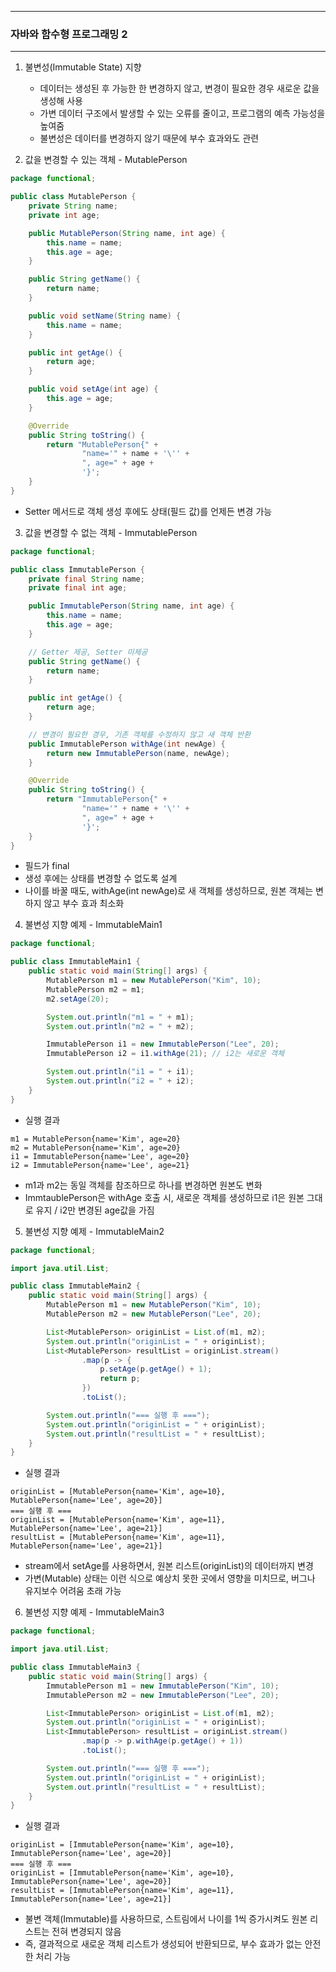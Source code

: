 -----
### 자바와 함수형 프로그래밍 2
-----
1. 불변성(Immutable State) 지향
   - 데이터는 생성된 후 가능한 한 변경하지 않고, 변경이 필요한 경우 새로운 값을 생성해 사용
   - 가변 데이터 구조에서 발생할 수 있는 오류를 줄이고, 프로그램의 예측 가능성을 높여줌
   - 불변성은 데이터를 변경하지 않기 때문에 부수 효과와도 관련

2. 값을 변경할 수 있는 객체 - MutablePerson
```java
package functional;

public class MutablePerson {
    private String name;
    private int age;

    public MutablePerson(String name, int age) {
        this.name = name;
        this.age = age;
    }

    public String getName() {
        return name;
    }

    public void setName(String name) {
        this.name = name;
    }

    public int getAge() {
        return age;
    }

    public void setAge(int age) {
        this.age = age;
    }

    @Override
    public String toString() {
        return "MutablePerson{" +
                "name='" + name + '\'' +
                ", age=" + age +
                '}';
    }
}
```
  - Setter 메서드로 객체 생성 후에도 상태(필드 값)를 언제든 변경 가능

3. 값을 변경할 수 없는 객체 - ImmutablePerson
```java
package functional;

public class ImmutablePerson {
    private final String name;
    private final int age;

    public ImmutablePerson(String name, int age) {
        this.name = name;
        this.age = age;
    }

    // Getter 제공, Setter 미제공
    public String getName() {
        return name;
    }

    public int getAge() {
        return age;
    }

    // 변경이 필요한 경우, 기존 객체를 수정하지 않고 새 객체 반환
    public ImmutablePerson withAge(int newAge) {
        return new ImmutablePerson(name, newAge);
    }

    @Override
    public String toString() {
        return "ImmutablePerson{" +
                "name='" + name + '\'' +
                ", age=" + age +
                '}';
    }
}
```
  - 필드가 final
  - 생성 후에는 상태를 변경할 수 없도록 설계
  - 나이를 바꿀 때도, withAge(int newAge)로 새 객체를 생성하므로, 원본 객체는 변하지 않고 부수 효과 최소화

4. 불변성 지향 예제 - ImmutableMain1
```java
package functional;

public class ImmutableMain1 {
    public static void main(String[] args) {
        MutablePerson m1 = new MutablePerson("Kim", 10);
        MutablePerson m2 = m1;
        m2.setAge(20);

        System.out.println("m1 = " + m1);
        System.out.println("m2 = " + m2);

        ImmutablePerson i1 = new ImmutablePerson("Lee", 20);
        ImmutablePerson i2 = i1.withAge(21); // i2는 새로운 객체

        System.out.println("i1 = " + i1);
        System.out.println("i2 = " + i2);
    }
}
```
  - 실행 결과
```
m1 = MutablePerson{name='Kim', age=20}
m2 = MutablePerson{name='Kim', age=20}
i1 = ImmutablePerson{name='Lee', age=20}
i2 = ImmutablePerson{name='Lee', age=21}
```
  - m1과 m2는 동일 객체를 참조하므로 하나를 변경하면 원본도 변화
  - ImmtaublePerson은 withAge 호출 시, 새로운 객체를 생성하므로 i1은 원본 그대로 유지 / i2만 변경된 age값을 가짐

5. 불변성 지향 예제 - ImmutableMain2
```java
package functional;

import java.util.List;

public class ImmutableMain2 {
    public static void main(String[] args) {
        MutablePerson m1 = new MutablePerson("Kim", 10);
        MutablePerson m2 = new MutablePerson("Lee", 20);

        List<MutablePerson> originList = List.of(m1, m2);
        System.out.println("originList = " + originList);
        List<MutablePerson> resultList = originList.stream()
                .map(p -> {
                    p.setAge(p.getAge() + 1);
                    return p;
                })
                .toList();

        System.out.println("=== 실행 후 ===");
        System.out.println("originList = " + originList);
        System.out.println("resultList = " + resultList);
    }
}
```
  - 실행 결과
```
originList = [MutablePerson{name='Kim', age=10}, MutablePerson{name='Lee', age=20}]
=== 실행 후 ===
originList = [MutablePerson{name='Kim', age=11}, MutablePerson{name='Lee', age=21}]
resultList = [MutablePerson{name='Kim', age=11}, MutablePerson{name='Lee', age=21}]
```
  - stream에서 setAge를 사용하면서, 원본 리스트(originList)의 데이터까지 변경
  - 가변(Mutable) 상태는 이런 식으로 예상치 못한 곳에서 영향을 미치므로, 버그나 유지보수 어려움 초래 가능

6. 불변성 지향 예제 - ImmutableMain3
```java
package functional;

import java.util.List;

public class ImmutableMain3 {
    public static void main(String[] args) {
        ImmutablePerson m1 = new ImmutablePerson("Kim", 10);
        ImmutablePerson m2 = new ImmutablePerson("Lee", 20);

        List<ImmutablePerson> originList = List.of(m1, m2);
        System.out.println("originList = " + originList);
        List<ImmutablePerson> resultList = originList.stream()
                .map(p -> p.withAge(p.getAge() + 1))
                .toList();

        System.out.println("=== 실행 후 ===");
        System.out.println("originList = " + originList);
        System.out.println("resultList = " + resultList);
    }
}
```
  - 실행 결과
```
originList = [ImmutablePerson{name='Kim', age=10}, ImmutablePerson{name='Lee', age=20}]
=== 실행 후 ===
originList = [ImmutablePerson{name='Kim', age=10}, ImmutablePerson{name='Lee', age=20}]
resultList = [ImmutablePerson{name='Kim', age=11}, ImmutablePerson{name='Lee', age=21}]
```
  - 불변 객체(Immutable)를 사용하므로, 스트림에서 나이를 1씩 증가시켜도 원본 리스트는 전혀 변경되지 않음
  - 즉, 결과적으로 새로운 객체 리스트가 생성되어 반환되므로, 부수 효과가 없는 안전한 처리 가능

